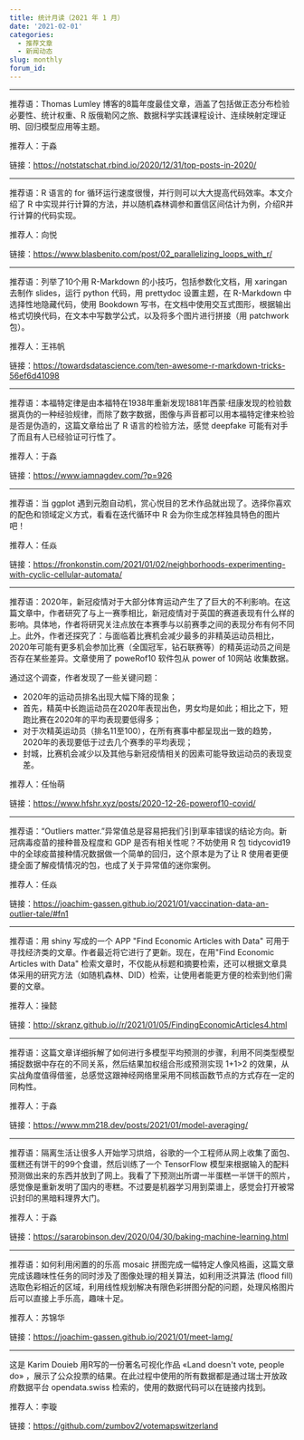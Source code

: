 ```yaml
---
title: 统计月读（2021 年 1 月）
date: '2021-02-01'
categories:
  - 推荐文章
  - 新闻动态
slug: monthly
forum_id: 
---
```


---

推荐语：Thomas Lumley 博客的8篇年度最佳文章，涵盖了包括做正态分布检验必要性、统计权重、R 版俄勒冈之旅、数据科学实践课程设计、连续映射定理证明、回归模型应用等主题。

推荐人：于淼

链接：https://notstatschat.rbind.io/2020/12/31/top-posts-in-2020/

---

推荐语：R 语言的 for 循环运行速度很慢，并行则可以大大提高代码效率。本文介绍了 R 中实现并行计算的方法，并以随机森林调参和置信区间估计为例，介绍R并行计算的代码实现。

推荐人：向悦

链接：https://www.blasbenito.com/post/02_parallelizing_loops_with_r/

---

推荐语：列举了10个用 R-Markdown 的小技巧，包括参数化文档，用 xaringan 去制作 slides，运行 python 代码，用 prettydoc 设置主题，在 R-Markdown 中选择性地隐藏代码，使用 Bookdown 写书，在文档中使用交互式图形，根据输出格式切换代码，在文本中写数学公式，以及将多个图片进行拼接（用 patchwork 包）。

推荐人：王祎帆

链接：https://towardsdatascience.com/ten-awesome-r-markdown-tricks-56ef6d41098

---

推荐语：本福特定律是由本福特在1938年重新发现1881年西蒙·纽康发现的检验数据真伪的一种经验规律，而除了数字数据，图像与声音都可以用本福特定律来检验是否是伪造的，这篇文章给出了 R 语言的检验方法，感觉 deepfake 可能有对手了而且有人已经验证可行性了。

推荐人：于淼

链接：https://www.iamnagdev.com/?p=926

---

推荐语：当 ggplot 遇到元胞自动机，赏心悦目的艺术作品就出现了。选择你喜欢的配色和领域定义方式，看看在迭代循环中 R 会为你生成怎样独具特色的图片吧！

推荐人：任焱

链接：https://fronkonstin.com/2021/01/02/neighborhoods-experimenting-with-cyclic-cellular-automata/

---

推荐语：2020年，新冠疫情对于大部分体育运动产生了了巨大的不利影响。在这篇文章中，作者研究了与上一赛季相比，新冠疫情对于英国的赛道表现有什么样的影响。具体地，作者将研究关注点放在本赛季与以前赛季之间的表现分布有何不同上。此外，作者还探究了：与面临着比赛机会减少最多的非精英运动员相比，2020年可能有更多机会参加比赛（全国冠军，钻石联赛等）的精英运动员之间是否存在某些差异。文章使用了 poweRof10 软件包从 power of 10网站 收集数据。

通过这个调查，作者发现了一些关键问题：

- 2020年的运动员排名出现大幅下降的现象；
- 首先，精英中长跑运动员在2020年表现出色，男女均是如此；相比之下，短跑比赛在2020年的平均表现要低得多；
- 对于次精英运动员（排名11至100），在所有赛事中都呈现出一致的趋势，2020年的表现要低于过去几个赛季的平均表现；
- 封城，比赛机会减少以及其他与新冠疫情相关的因素可能导致运动员的表现变差。

推荐人：任怡萌

链接：https://www.hfshr.xyz/posts/2020-12-26-powerof10-covid/

---

推荐语：“Outliers matter.”异常值总是容易把我们引到草率错误的结论方向。新冠病毒疫苗的接种普及程度和 GDP 是否有相关性呢？不妨使用 R 包 tidycovid19 中的全球疫苗接种情况数据做一个简单的回归，这个原本是为了让 R 使用者更便捷全面了解疫情情况的包，也成了关于异常值的迷你案例。

推荐人：任焱

链接：https://joachim-gassen.github.io/2021/01/vaccination-data-an-outlier-tale/#fn1

---

推荐语：用 shiny 写成的一个 APP "Find Economic Articles with Data" 可用于寻找经济类的文章。作者最近将它进行了更新。现在，在用"Find Economic Articles with Data" 检索文章时，不仅能从标题和摘要检索，还可以根据文章具体采用的研究方法（如随机森林、DID）检索，让使用者能更方便的检索到他们需要的文章。

推荐人：操懿

链接：http://skranz.github.io//r/2021/01/05/FindingEconomicArticles4.html

---

推荐语：这篇文章详细拆解了如何进行多模型平均预测的步骤，利用不同类型模型捕捉数据中存在的不同关系，然后结果加权组合形成预测实现 1+1>2 的效果，从实战角度值得借鉴，总感觉这跟神经网络里采用不同核函数节点的方式存在一定的同构性。

推荐人：于淼

链接：https://www.mm218.dev/posts/2021/01/model-averaging/

---

推荐语：隔离生活让很多人开始学习烘焙，谷歌的一个工程师从网上收集了面包、蛋糕还有饼干的99个食谱，然后训练了一个 TensorFlow 模型来根据输入的配料预测做出来的东西并放到了网上。我看了下预测出所谓一半蛋糕一半饼干的照片，感觉像是重新发明了国内的枣糕。不过要是机器学习用到菜谱上，感觉会打开被常识封印的黑暗料理界大门。

推荐人：于淼

链接：https://sararobinson.dev/2020/04/30/baking-machine-learning.html

---

推荐语：如何利用闲置的的乐高 mosaic 拼图完成一幅特定人像风格画，这篇文章完成该趣味性任务的同时涉及了图像处理的相关算法，如利用泛洪算法 (flood fill) 选取色彩相近的区域，利用线性规划解决有限色彩拼图分配的问题，处理风格图片后可以直接上手乐高，趣味十足。

推荐人：苏锦华

链接：https://joachim-gassen.github.io/2021/01/meet-lamg/

---

这是 Karim Douieb 用R写的一份著名可视化作品 «Land doesn't vote, people do» ，展示了公众投票的结果。在此过程中使用的所有数据都是通过瑞士开放政府数据平台 opendata.swiss 检索的，使用的数据代码可以在链接内找到。

推荐人：李璇

链接：https://github.com/zumbov2/votemapswitzerland